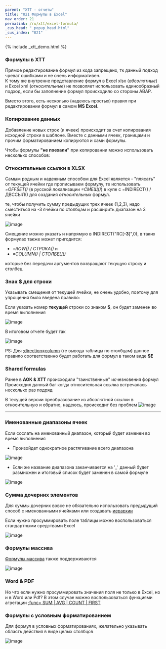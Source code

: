 ```yaml
---
parent: "XTT - отчеты"
title: "021 Формулы в Excel"
nav_order: 21
permalink: /ru/xtt/excel-formula/
_cus_head: "_popup_head.html"
_cus_index: "021"
---
```


{% include _xtt_demo.html %}

### Формулы в XTT
Прямое редактирование формул из кода запрещено, тк данный подход чреват ошибками и не очень информативен.\
К тому же внутренне представление формул в Excel xlsx (*абсолютные*) и Excel xml (*относительные*) не позволяет использовать единообразный подход, если бы заполнение формул происходило со стороны ABAP.

Вместо этого, есть несколько (надеюсь простых) правил при редактировании формул в самом **MS Excel**.  

### Копирование данных
Добавление новых строк (и ячеек) происходит за счет копирования исходной строки в шаблоне. Вместе с данными ячеек, границами и прочим форматированием копируются и сами формулы.

Чтобы формулы **"не поехали"** при копировании можно использовать несколько способов:

### Относительные ссылки в XLSX

Самым родным и надежным способом для Excel является - "плясать" от текущей ячейки где прописываем формулу, те использовать *=OFFSET()* (в русской локализации *=СМЕЩ()*) в купе с =INDIRECT() / ДВССЫЛ() для создания *относительных* формул.

те, чтобы получить сумму предыдущих трех ячеек (1,2,3), надо сместиться на -3 ячейки по столбцам и расширить диапазон на 3 ячейки

![image](https://user-images.githubusercontent.com/36256417/91626264-4eeedb00-e9cf-11ea-878f-ffca4d5ed260.png)

Смещение можно указать и напрямую в INDIRECT("RC[**-3**]",0), в таких формулах также может пригодится:
  * *=ROW() / СТРОКА()* и
  * *=COLUMN() | СТОЛБЕЦ()* 

которые без передачи аргументов возвращают текущую строку и столбец 

### Знак $ для строки
Указывать смещения от текущей ячейки, не очень удобно, поэтому для упрощения было введена правило:

Если указать номер **текущей** строки со знаком **$**, он будет заменен во время выполнения 

![image](https://user-images.githubusercontent.com/36256417/91650284-5b426900-ea9f-11ea-92ea-4563a952efc1.png)

В итоговом отчете будет так

![image](https://user-images.githubusercontent.com/36256417/91650345-339fd080-eaa0-11ea-9d36-214d2627da32.png)

PS: Для [;direction=column](../output-direction/) (те вывода таблицы по столбцам) данное правило соответственно будет работать для формул в таком виде **$E**

### Shared formulas

Ранее в **AOK & XTT** происходили "таинственные" исчезновения формул\
Происходил данный баг когда относительная ссылка встречалась несколько раз подряд

В текущей версии преобразование из абсолютной ссылки в относительную и обратно, надеюсь, происходит без проблем 
![image](https://user-images.githubusercontent.com/36256417/91650747-2df8b980-eaa5-11ea-8da9-313a1eb31f78.png)

***

### Именованные диапазоны ячеек 

Если сослать на именованный диапазон, который будет изменен во время выполнения

* Произойдет однократное растягивание всего диапазона

![image](https://user-images.githubusercontent.com/36256417/91657698-cb271280-eae4-11ea-9216-bb44215fddb0.png)

* Если же название диапазона заканчивается на '_' данный будет размножен и итоговый список будет заменен в самой формуле 

![image](https://user-images.githubusercontent.com/36256417/91702501-a7260880-eb9a-11ea-9e20-5d468d640e51.png)


### Сумма дочерних элементов
Для суммы дочерних вовсе не обязательно использовать предыдущий способ с именованными ячейками или создавать [иерархии](../tree-group-by-fields/)

Если нужно просуммировать поле таблицы можно воспользоваться стандартными средствами Excel

![image](https://user-images.githubusercontent.com/36256417/91716839-2e32ab00-ebb2-11ea-961e-c12ae27ce2c6.png)

### Формулы массива
[Формулы массива](https://exceljet.net/glossary/array-formula) также поддерживаются

![image](https://user-images.githubusercontent.com/36256417/114306635-323a8a00-9afe-11eb-85b4-619749102b9c.png)

### Word & PDF
Но что если нужно просуммировать значения поля не только в Excel, но и в Word или Pdf?
В этом случае можно воспользоваться функциями агрегации [;func= SUM | AVG | COUNT | FIRST](../tree-aggregation-functions/)

### Формулы с условным форматированием
Для формул в условных форматированиях, желательно указывать область действия в виде целых столбцов

![image](https://user-images.githubusercontent.com/36256417/91657657-8307f000-eae4-11ea-941b-a4dc1dd409ef.png)
